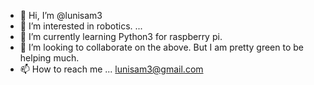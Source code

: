 - 👋 Hi, I’m @lunisam3
- 👀 I’m interested in robotics.  ...
- 🌱 I’m currently learning Python3 for raspberry pi.
- 💞️ I’m looking to collaborate on the above.  But I am pretty green to be helping much.
- 📫 How to reach me ... lunisam3@gmail.com


<!---
lunisam3/lunisam3 is a ✨ special ✨ repository because its `README.md` (this file) appears on your GitHub profile.
You can click the Preview link to take a look at your changes.
--->

